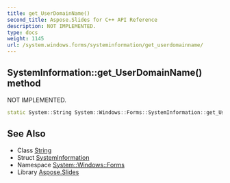 ```yaml
---
title: get_UserDomainName()
second_title: Aspose.Slides for C++ API Reference
description: NOT IMPLEMENTED.
type: docs
weight: 1145
url: /system.windows.forms/systeminformation/get_userdomainname/
---
```

## SystemInformation::get_UserDomainName() method


NOT IMPLEMENTED.

```cpp
static System::String System::Windows::Forms::SystemInformation::get_UserDomainName()
```


## See Also

* Class [String](../../../system/string/)
* Struct [SystemInformation](../)
* Namespace [System::Windows::Forms](../../)
* Library [Aspose.Slides](../../../)